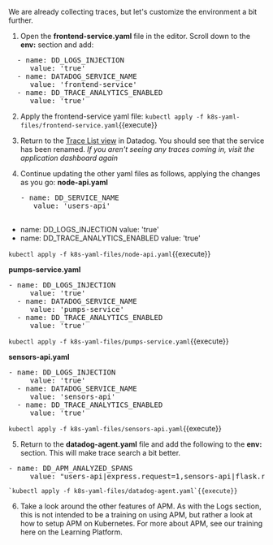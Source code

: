 We are already collecting traces, but let's customize the environment a bit further.

1. Open the **frontend-service.yaml** file in the editor. Scroll down to the **env:** section and add:

  <pre class="file" data-target="clipboard">
  - name: DD_LOGS_INJECTION
     value: 'true'
  - name: DATADOG_SERVICE_NAME
     value: 'frontend-service'
  - name: DD_TRACE_ANALYTICS_ENABLED
     value: 'true'</pre>

2. Apply the frontend-service yaml file:
   `kubectl apply -f k8s-yaml-files/frontend-service.yaml`{{execute}}

3. Return to the <a href="https://app.datadoghq.com/apm/traces" target="_datadog">Trace List view</a> in Datadog. You should see that the service has been renamed.
   _If you aren't seeing any traces coming in, visit the application dashboard again_

4. Continue updating the other yaml files as follows, applying the changes as you go:
   **node-api.yaml**
   <pre class="file" data-target="clipboard">- name: DD_SERVICE_NAME
      value: 'users-api'

- name: DD_LOGS_INJECTION
  value: 'true'
- name: DD_TRACE_ANALYTICS_ENABLED
  value: 'true'</pre>

`kubectl apply -f k8s-yaml-files/node-api.yaml`{{execute}}

**pumps-service.yaml**

  <pre class="file" data-target="clipboard">- name: DD_LOGS_INJECTION
     value: 'true'
  - name: DATADOG_SERVICE_NAME
     value: 'pumps-service'
  - name: DD_TRACE_ANALYTICS_ENABLED
     value: 'true'</pre>

`kubectl apply -f k8s-yaml-files/pumps-service.yaml`{{execute}}

**sensors-api.yaml**

  <pre class="file" data-target="clipboard">- name: DD_LOGS_INJECTION
     value: 'true'
  - name: DATADOG_SERVICE_NAME
     value: 'sensors-api'
  - name: DD_TRACE_ANALYTICS_ENABLED
     value: 'true'</pre>

`kubectl apply -f k8s-yaml-files/sensors-api.yaml`{{execute}}

5. Return to the **datadog-agent.yaml** file and add the following to the **env:** section. This will make trace search a bit better.

  <pre class="file" data-target="clipboard">- name: DD_APM_ANALYZED_SPANS
     value: "users-api|express.request=1,sensors-api|flask.request=1,pumps-service|flask.request=1,iot-frontend|flask.request=1"`</pre>

    `kubectl apply -f k8s-yaml-files/datadog-agent.yaml`{{execute}}

6. Take a look around the other features of APM. As with the Logs section, this is not intended to be a training on using APM, but rather a look at how to setup APM on Kubernetes. For more about APM, see our training here on the Learning Platform.
